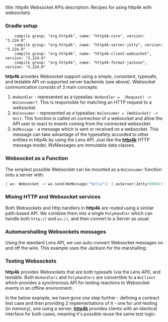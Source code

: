 title: http4k Websocket APIs
description: Recipes for using http4k with websockets

### Gradle setup
```
    compile group: "org.http4k", name: "http4k-core", version: "3.224.0"
    compile group: "org.http4k", name: "http4k-server-jetty", version: "3.224.0"
    compile group: "org.http4k", name: "http4k-client-websocket", version: "3.224.0"
    compile group: "org.http4k", name: "http4k-format-jackson", version: "3.224.0"
```

**http4k** provides Websocket support using a simple, consistent, typesafe, and testable API on supported server backends (see above). Websocket communication consists of 3 main concepts:

1. `WsHandler` - represented as a typealias: `WsHandler =  (Request) -> WsConsumer?`. This is responsible for matching an HTTP request to a websocket.
1. `WsConsumer` - represented as a typealias: `WsConsumer = (WebSocket) -> Unit`. This function is called on connection of a websocket and allow the API user to react to events coming from the connected websocket.
1. `WsMessage` - a message which is sent or received on a websocket. This message can take advantage of the typesafety accorded to other entities in http4k by using the Lens API. Just like the [**http4k**](https://github.com/http4k/http4k) HTTP message model, WsMessages are immutable data classes.

### Websocket as a Function
The simplest possible Websocket can be mounted as a `WsConsumer` function onto a server with:
```kotlin
{ ws: Websocket -> ws.send(WsMessage("hello")) }.asServer(Jetty(9000)).start()
```

### Mixing HTTP and Websocket services [<img class="octocat"/>](https://github.com/http4k/http4k/blob/master/src/docs/cookbook/websockets/example_polyhandler.kt)
Both Websockets and Http handlers in **http4k** are routed using a similar path-based API. We combine them into a single `PolyHandler` which can handle both `http://` and `ws://`, and then convert to a Server as usual:
<script src="https://gist-it.appspot.com/https://github.com/http4k/http4k/blob/master/src/docs/cookbook/websockets/example_polyhandler.kt"></script>

### Automarshalling Websockets messages [<img class="octocat"/>](https://github.com/http4k/http4k/blob/master/src/docs/cookbook/websockets/example_automarshalling.kt)
Using the standard Lens API, we can auto-convert Websocket messages on and off the wire. This example uses the Jackson for the marshalling:
<script src="https://gist-it.appspot.com/https://github.com/http4k/http4k/blob/master/src/docs/cookbook/websockets/example_automarshalling.kt"></script>

### Testing Websockets [<img class="octocat"/>](https://github.com/http4k/http4k/blob/master/src/docs/cookbook/websockets/example_testing.kt)
**http4k** provides Websockets that are both typesafe (via the Lens API), and testable. Both `WsHandlers` and `PolyHandlers` are convertible to a `WsClient` which provides a synchronous API for testing reactions to Websocket events in an offline environment.

In the below example, we have gone one step further - defining a contract test case and then providing 2 implementations of it - one for unit-testing (in memory), one using a server. [**http4k**](https://github.com/http4k/http4k) provides clients with an identical interface for both cases, meaning it's possible reuse the same test logic:

<script src="https://gist-it.appspot.com/https://github.com/http4k/http4k/blob/master/src/docs/cookbook/websockets/example_testing.kt"></script>
